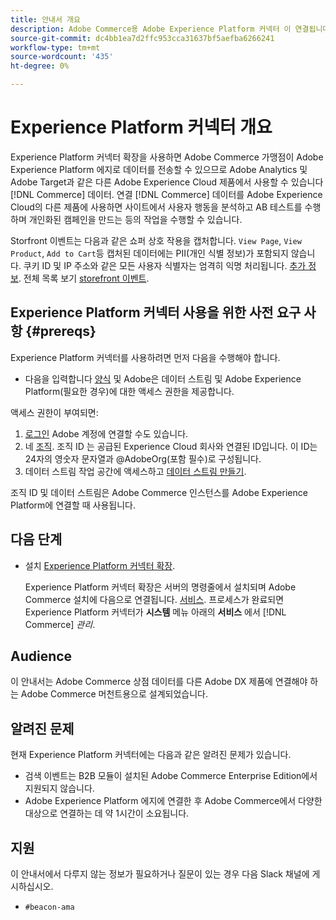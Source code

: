```yaml
---
title: 안내서 개요
description: Adobe Commerce용 Adobe Experience Platform 커넥터 이 연결됩니다 [!DNL Commerce] 다른 Adobe Experience Cloud 제품에 대한 인스턴스입니다.
source-git-commit: dc4bb1ea7d2ffc953cca31637bf5aefba6266241
workflow-type: tm+mt
source-wordcount: '435'
ht-degree: 0%

---
```


# Experience Platform 커넥터 개요

Experience Platform 커넥터 확장을 사용하면 Adobe Commerce 가맹점이 Adobe Experience Platform 에지로 데이터를 전송할 수 있으므로 Adobe Analytics 및 Adobe Target과 같은 다른 Adobe Experience Cloud 제품에서 사용할 수 있습니다 [!DNL Commerce] 데이터. 연결 [!DNL Commerce] 데이터를 Adobe Experience Cloud의 다른 제품에 사용하면 사이트에서 사용자 행동을 분석하고 AB 테스트를 수행하며 개인화된 캠페인을 만드는 등의 작업을 수행할 수 있습니다.

Storfront 이벤트는 다음과 같은 쇼퍼 상호 작용을 캡처합니다. `View Page`, `View Product`, `Add to Cart`등 캡처된 데이터에는 PII(개인 식별 정보)가 포함되지 않습니다. 쿠키 ID 및 IP 주소와 같은 모든 사용자 식별자는 엄격히 익명 처리됩니다. [추가 정보](https://www.adobe.com/privacy/experience-cloud.html). 전체 목록 보기 [storefront 이벤트](events.md).

## Experience Platform 커넥터 사용을 위한 사전 요구 사항 {#prereqs}

Experience Platform 커넥터를 사용하려면 먼저 다음을 수행해야 합니다.

- 다음을 입력합니다 [양식](https://forms.office.com/pages/responsepage.aspx?id=Wht7-jR7h0OUrtLBeN7O4VH_dtG9hJVAk_TqGkZC2DxUM1FSWkdJOE41UVpUWUw0M1JWV0RKS1VXQi4u) 및 Adobe은 데이터 스트림 및 Adobe Experience Platform(필요한 경우)에 대한 액세스 권한을 제공합니다.

액세스 권한이 부여되면:

1. [로그인](https://helpx.adobe.com/manage-account/using/access-adobe-id-account.html) Adobe 계정에 연결할 수도 있습니다.
1. 네 [조직](https://experienceleague.adobe.com/docs/core-services/interface/administration/organizations.html?lang=en#concept_EA8AEE5B02CF46ACBDAD6A8508646255). 조직 ID 는 공급된 Experience Cloud 회사와 연결된 ID입니다. 이 ID는 24자의 영숫자 문자열과 @AdobeOrg(포함 필수)로 구성됩니다.
1. 데이터 스트림 작업 공간에 액세스하고 [데이터 스트림 만들기](https://experienceleague.adobe.com/docs/experience-platform/edge/datastreams/overview.html?lang=en).

조직 ID 및 데이터 스트림은 Adobe Commerce 인스턴스를 Adobe Experience Platform에 연결할 때 사용됩니다.

## 다음 단계

- 설치 [Experience Platform 커넥터 확장](install.md).

   Experience Platform 커넥터 확장은 서버의 명령줄에서 설치되며 Adobe Commerce 설치에 다음으로 연결됩니다. [서비스](../landing/saas.md). 프로세스가 완료되면 Experience Platform 커넥터가 **시스템** 메뉴 아래의 **서비스** 에서 [!DNL Commerce] _관리_.

## Audience

이 안내서는 Adobe Commerce 상점 데이터를 다른 Adobe DX 제품에 연결해야 하는 Adobe Commerce 머천트용으로 설계되었습니다.

## 알려진 문제

현재 Experience Platform 커넥터에는 다음과 같은 알려진 문제가 있습니다.

- 검색 이벤트는 B2B 모듈이 설치된 Adobe Commerce Enterprise Edition에서 지원되지 않습니다.
- Adobe Experience Platform 에지에 연결한 후 Adobe Commerce에서 다양한 대상으로 연결하는 데 약 1시간이 소요됩니다.

## 지원

이 안내서에서 다루지 않는 정보가 필요하거나 질문이 있는 경우 다음 Slack 채널에 게시하십시오.

- `#beacon-ama`
